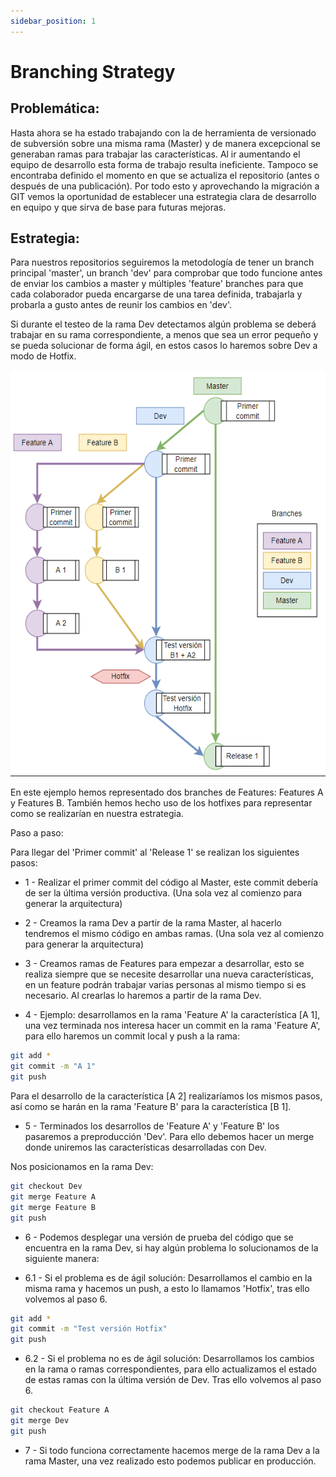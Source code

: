 ```yaml
---
sidebar_position: 1
---
```


# Branching Strategy


## Problemática:

Hasta ahora se ha estado trabajando con la de herramienta de versionado de subversión sobre una misma rama (Master) y de manera excepcional se generaban ramas para trabajar las características. Al ir aumentando el equipo de desarrollo esta forma de trabajo resulta ineficiente. Tampoco se encontraba definido el momento en que se actualiza el repositorio (antes o después de una publicación). Por todo esto y aprovechando la migración a GIT vemos la oportunidad de establecer una estrategia clara de desarrollo en equipo y que sirva de base para futuras mejoras.


## Estrategia:

Para nuestros repositorios seguiremos la metodología de tener un branch principal 'master', un branch 'dev' para comprobar que todo funcione antes de enviar los cambios a master y múltiples 'feature' branches para que cada colaborador pueda encargarse de una tarea definida, trabajarla y probarla a gusto antes de reunir los cambios en 'dev'.  

Si durante el testeo de la rama Dev detectamos algún problema se deberá trabajar en su rama correspondiente, a menos que sea un error pequeño y se pueda solucionar de forma ágil, en estos casos lo haremos sobre Dev a modo de Hotfix.


[<img src="./images/bs.png" width="550" height="650"/>](@site/static/img/bs.png)


En este ejemplo hemos representado dos branches de Features: Features A y Features B. También hemos hecho uso de los hotfixes para representar como se realizarían en nuestra estrategia.


Paso a paso:

Para llegar del 'Primer commit' al 'Release 1' se realizan los siguientes pasos:

- 1 - Realizar el primer commit del código al Master, este commit debería de ser la última versión productiva. (Una sola vez al comienzo para generar la arquitectura)

- 2 - Creamos la rama Dev a partir de la rama Master, al hacerlo tendremos el mismo código en ambas ramas.  (Una sola vez al comienzo para generar la arquitectura)

- 3 - Creamos ramas de Features para empezar a desarrollar, esto se realiza siempre que se necesite desarrollar una nueva características, en un feature podrán trabajar varias personas al mismo tiempo si es necesario. Al crearlas lo haremos a partir de la rama Dev.

- 4 - Ejemplo: desarrollamos en la rama 'Feature A' la característica [A 1], una vez terminada nos interesa hacer un commit en la rama 'Feature A', para ello haremos un commit local y push a la rama:

``` bash
git add *
git commit -m "A 1"
git push
```

Para el desarrollo de la característica [A 2] realizaríamos los mismos pasos, así como se harán en la rama 'Feature B' para la característica [B 1].

- 5 - Terminados los desarrollos de 'Feature A' y 'Feature B' los pasaremos a preproducción 'Dev'. Para ello debemos hacer un merge donde uniremos las características desarrolladas con Dev.

Nos posicionamos en la rama Dev:

``` bash
git checkout Dev
git merge Feature A
git merge Feature B
git push
```

- 6 - Podemos desplegar una versión de prueba del código que se encuentra en la rama Dev, si hay algún problema lo solucionamos de la siguiente manera:

- 6.1 - Si el problema es de ágil solución: Desarrollamos el cambio en la misma rama y hacemos un push, a esto lo llamamos 'Hotfix', tras ello volvemos al paso 6.

``` bash
git add *
git commit -m "Test versión Hotfix"
git push
```

- 6.2 - Si el problema no es de ágil solución: Desarrollamos los cambios en la rama o ramas correspondientes, para ello actualizamos el estado de estas ramas con la última versión de Dev. Tras ello volvemos al paso 6.

``` bash
git checkout Feature A
git merge Dev
git push
```

- 7 - Si todo funciona correctamente hacemos merge de la rama Dev a la rama Master, una vez realizado esto podemos publicar en producción.



